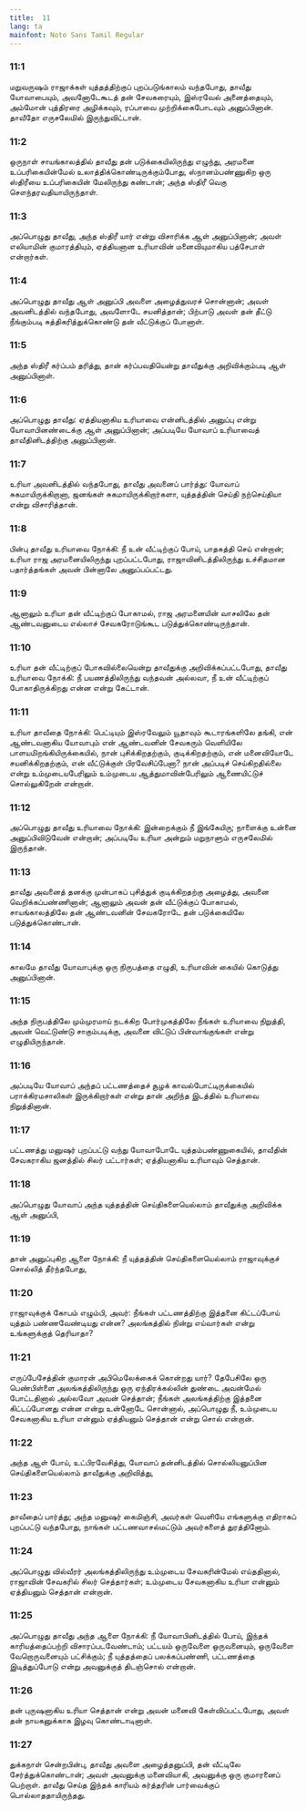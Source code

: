 ```yaml
---
title:  11
lang: ta
mainfont: Noto Sans Tamil Regular
---
```


###  11:1

மறுவருஷம் ராஜாக்கள் யுத்தத்திற்குப் புறப்படுங்காலம் வந்தபோது, தாவீது யோவாபையும், அவனோடேகூடத் தன் சேவகரையும், இஸ்ரவேல் அனைத்தையும், அம்மோன் புத்திரரை அழிக்கவும், ரப்பாவை முற்றிக்கைபோடவும் அனுப்பினான். தாவீதோ எருசலேமில் இருந்துவிட்டான்.

###  11:2

ஒருநாள் சாயங்காலத்தில் தாவீது தன் படுக்கையிலிருந்து எழுந்து, அரமனை உப்பரிகையின்மேல் உலாத்திக்கொண்டிருக்கும்போது, ஸ்நானம்பண்ணுகிற ஒரு ஸ்திரீயை உப்பரிகையின் மேலிருந்து கண்டான்; அந்த ஸ்திரீ வெகு சௌந்தரவதியாயிருந்தாள்.

###  11:3

அப்பொழுது தாவீது, அந்த ஸ்திரீ யார் என்று விசாரிக்க ஆள் அனுப்பினான்; அவள் எலியாமின் குமாரத்தியும், ஏத்தியனான உரியாவின் மனைவியுமாகிய பத்சேபாள் என்றார்கள்.

###  11:4

அப்பொழுது தாவீது ஆள் அனுப்பி அவளை அழைத்துவரச் சொன்னான்; அவள் அவனிடத்தில் வந்தபோது, அவளோடே சயனித்தான்; பிற்பாடு அவள் தன் தீட்டு நீங்கும்படி சுத்திகரித்துக்கொண்டு தன் வீட்டுக்குப் போனாள்.

###  11:5

அந்த ஸ்திரீ கர்ப்பம் தரித்து, தான் கர்ப்பவதியென்று தாவீதுக்கு அறிவிக்கும்படி ஆள் அனுப்பினாள்.

###  11:6

அப்பொழுது தாவீது: ஏத்தியனாகிய உரியாவை என்னிடத்தில் அனுப்பு என்று யோவாபினண்டைக்கு ஆள் அனுப்பினான்; அப்படியே யோவாப் உரியாவைத் தாவீதினிடத்திற்கு அனுப்பினான்.

###  11:7

உரியா அவனிடத்தில் வந்தபோது, தாவீது அவனைப் பார்த்து: யோவாப் சுகமாயிருக்கிறானா, ஜனங்கள் சுகமாயிருக்கிறார்களா, யுத்தத்தின் செய்தி நற்செய்தியா என்று விசாரித்தான்.

###  11:8

பின்பு தாவீது உரியாவை நோக்கி: நீ உன் வீட்டிற்குப் போய், பாதசுத்தி செய் என்றான்; உரியா ராஜ அரமனையிலிருந்து புறப்பட்டபோது, ராஜாவினிடத்திலிருந்து உச்சிதமான பதார்த்தங்கள் அவன் பின்னாலே அனுப்பப்பட்டது.

###  11:9

ஆனாலும் உரியா தன் வீட்டிற்குப் போகாமல், ராஜ அரமனையின் வாசலிலே தன் ஆண்டவனுடைய எல்லாச் சேவகரோடுங்கூட படுத்துக்கொண்டிருந்தான்.

###  11:10

உரியா தன் வீட்டிற்குப் போகவில்லையென்று தாவீதுக்கு அறிவிக்கப்பட்டபோது, தாவீது உரியாவை நோக்கி: நீ பயணத்திலிருந்து வந்தவன் அல்லவா, நீ உன் வீட்டிற்குப் போகாதிருக்கிறது என்ன என்று கேட்டான்.

###  11:11

உரியா தாவீதை நோக்கி: பெட்டியும் இஸ்ரவேலும் யூதாவும் கூடாரங்களிலே தங்கி, என் ஆண்டவனாகிய யோவாபும் என் ஆண்டவனின் சேவகரும் வெளியிலே பாளயமிறங்கியிருக்கையில், நான் புசிக்கிறதற்கும், குடிக்கிறதற்கும், என் மனைவியோடே சயனிக்கிறதற்கும், என் வீட்டுக்குள் பிரவேசிப்பேனா? நான் அப்படிச் செய்கிறதில்லை என்று உம்முடையபேரிலும் உம்முடைய ஆத்துமாவின்பேரிலும் ஆணையிட்டுச் சொல்லுகிறேன் என்றான்.

###  11:12

அப்பொழுது தாவீது உரியாவை நோக்கி: இன்றைக்கும் நீ இங்கேயிரு; நாளைக்கு உன்னை அனுப்பிவிடுவேன் என்றான்; அப்படியே உரியா அன்றும் மறுநாளும் எருசலேமில் இருந்தான்.

###  11:13

தாவீது அவனைத் தனக்கு முன்பாகப் புசித்துக் குடிக்கிறதற்கு அழைத்து, அவனை வெறிக்கப்பண்ணினான்; ஆனாலும் அவன் தன் வீட்டுக்குப் போகாமல், சாயங்காலத்திலே தன் ஆண்டவனின் சேவகரோடே தன் படுக்கையிலே படுத்துக்கொண்டான்.

###  11:14

காலமே தாவீது யோவாபுக்கு ஒரு நிருபத்தை எழுதி, உரியாவின் கையில் கொடுத்து அனுப்பினான்.

###  11:15

அந்த நிருபத்திலே மும்முரமாய் நடக்கிற போர்முகத்திலே நீங்கள் உரியாவை நிறுத்தி, அவன் வெட்டுண்டு சாகும்படிக்கு, அவனை விட்டுப் பின்வாங்குங்கள் என்று எழுதியிருந்தான்.

###  11:16

அப்படியே யோவாப் அந்தப் பட்டணத்தைச் சூழக் காவல்போட்டிருக்கையில் பராக்கிரமசாலிகள் இருக்கிறார்கள் என்று தான் அறிந்த இடத்தில் உரியாவை நிறுத்தினான்.

###  11:17

பட்டணத்து மனுஷர் புறப்பட்டு வந்து யோவாபோடே யுத்தம்பண்ணுகையில், தாவீதின் சேவகராகிய ஜனத்தில் சிலர் பட்டார்கள்; ஏத்தியனாகிய உரியாவும் செத்தான்.

###  11:18

அப்பொழுது யோவாப் அந்த யுத்தத்தின் செய்திகளையெல்லாம் தாவீதுக்கு அறிவிக்க ஆள் அனுப்பி,

###  11:19

தான் அனுப்புகிற ஆளை நோக்கி: நீ யுத்தத்தின் செய்திகளையெல்லாம் ராஜாவுக்குச் சொல்லித் தீர்ந்தபோது,

###  11:20

ராஜாவுக்குக் கோபம் எழும்பி, அவர்: நீங்கள் பட்டணத்திற்கு இத்தனை கிட்டப்போய் யுத்தம் பண்ணவேண்டியது என்ன? அலங்கத்தில் நின்று எய்வார்கள் என்று உங்களுக்குத் தெரியாதா?

###  11:21

எருப்பேசேத்தின் குமாரன் அபிமெலேக்கைக் கொன்றது யார்? தேபேசிலே ஒரு பெண்பிள்ளை அலங்கத்திலிருந்து ஒரு ஏந்திரக்கல்லின் துண்டை அவன்மேல் போட்டதினால் அல்லவோ அவன் செத்தான்; நீங்கள் அலங்கத்திற்கு இத்தனை கிட்டப்போனது என்ன என்று உன்னோடே சொன்னால், அப்பொழுது நீ, உம்முடைய சேவகனாகிய உரியா என்னும் ஏத்தியனும் செத்தான் என்று சொல் என்றான்.

###  11:22

அந்த ஆள் போய், உட்பிரவேசித்து, யோவாப் தன்னிடத்தில் சொல்லியனுப்பின செய்திகளையெல்லாம் தாவீதுக்கு அறிவித்து,

###  11:23

தாவீதைப் பார்த்து; அந்த மனுஷர் கைமிஞ்சி, அவர்கள் வெளியே எங்களுக்கு எதிராகப் புறப்பட்டு வந்தபோது, நாங்கள் பட்டணவாசல்மட்டும் அவர்களைத் துரத்தினோம்.

###  11:24

அப்பொழுது வில்வீரர் அலங்கத்திலிருந்து உம்முடைய சேவகரின்மேல் எய்ததினால், ராஜாவின் சேவகரில் சிலர் செத்தார்கள்; உம்முடைய சேவகனாகிய உரியா என்னும் ஏத்தியனும் செத்தான் என்றான்.

###  11:25

அப்பொழுது தாவீது அந்த ஆளை நோக்கி: நீ யோவாபினிடத்தில் போய், இந்தக் காரியத்தைப்பற்றி விசாரப்படவேண்டாம்; பட்டயம் ஒருவேளை ஒருவனையும், ஒருவேளை வேறொருவனையும் பட்சிக்கும்; நீ யுத்தத்தைப் பலக்கப்பண்ணி, பட்டணத்தை இடித்துப்போடு என்று அவனுக்குத் திடஞ்சொல் என்றான்.

###  11:26

தன் புருஷனாகிய உரியா செத்தான் என்று அவன் மனைவி கேள்விப்பட்டபோது, அவள் தன் நாயகனுக்காக இழவு கொண்டாடினாள்.

###  11:27

துக்கநாள் சென்றபின்பு, தாவீது அவளை அழைத்தனுப்பி, தன் வீட்டிலே சேர்த்துக்கொண்டான்; அவள் அவனுக்கு மனைவியாகி, அவனுக்கு ஒரு குமாரனைப் பெற்றாள். தாவீது செய்த இந்தக் காரியம் கர்த்தரின் பார்வைக்குப் பொல்லாததாயிருந்தது.

